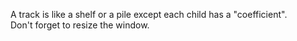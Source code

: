 A track is like a shelf or a pile except each child has a "coefficient".\
Don't forget to resize the window.